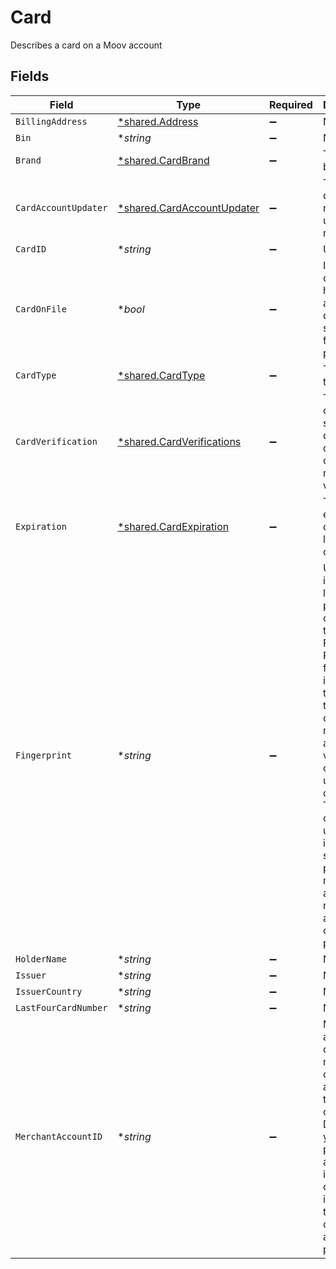 # Card

Describes a card on a Moov account


## Fields

| Field                                                                                                                                                                                                                                                                     | Type                                                                                                                                                                                                                                                                      | Required                                                                                                                                                                                                                                                                  | Description                                                                                                                                                                                                                                                               | Example                                                                                                                                                                                                                                                                   |
| ------------------------------------------------------------------------------------------------------------------------------------------------------------------------------------------------------------------------------------------------------------------------- | ------------------------------------------------------------------------------------------------------------------------------------------------------------------------------------------------------------------------------------------------------------------------- | ------------------------------------------------------------------------------------------------------------------------------------------------------------------------------------------------------------------------------------------------------------------------- | ------------------------------------------------------------------------------------------------------------------------------------------------------------------------------------------------------------------------------------------------------------------------- | ------------------------------------------------------------------------------------------------------------------------------------------------------------------------------------------------------------------------------------------------------------------------- |
| `BillingAddress`                                                                                                                                                                                                                                                          | [*shared.Address](../../models/shared/address.md)                                                                                                                                                                                                                         | :heavy_minus_sign:                                                                                                                                                                                                                                                        | N/A                                                                                                                                                                                                                                                                       |                                                                                                                                                                                                                                                                           |
| `Bin`                                                                                                                                                                                                                                                                     | **string*                                                                                                                                                                                                                                                                 | :heavy_minus_sign:                                                                                                                                                                                                                                                        | N/A                                                                                                                                                                                                                                                                       | 123456                                                                                                                                                                                                                                                                    |
| `Brand`                                                                                                                                                                                                                                                                   | [*shared.CardBrand](../../models/shared/cardbrand.md)                                                                                                                                                                                                                     | :heavy_minus_sign:                                                                                                                                                                                                                                                        | The card brand                                                                                                                                                                                                                                                            | Discover                                                                                                                                                                                                                                                                  |
| `CardAccountUpdater`                                                                                                                                                                                                                                                      | [*shared.CardAccountUpdater](../../models/shared/cardaccountupdater.md)                                                                                                                                                                                                   | :heavy_minus_sign:                                                                                                                                                                                                                                                        | The results of the most recent card update request                                                                                                                                                                                                                        |                                                                                                                                                                                                                                                                           |
| `CardID`                                                                                                                                                                                                                                                                  | **string*                                                                                                                                                                                                                                                                 | :heavy_minus_sign:                                                                                                                                                                                                                                                        | UUID v4                                                                                                                                                                                                                                                                   | ec7e1848-dc80-4ab0-8827-dd7fc0737b43                                                                                                                                                                                                                                      |
| `CardOnFile`                                                                                                                                                                                                                                                              | **bool*                                                                                                                                                                                                                                                                   | :heavy_minus_sign:                                                                                                                                                                                                                                                        | Indicates cardholder has authorized card to be stored for future payments                                                                                                                                                                                                 |                                                                                                                                                                                                                                                                           |
| `CardType`                                                                                                                                                                                                                                                                | [*shared.CardType](../../models/shared/cardtype.md)                                                                                                                                                                                                                       | :heavy_minus_sign:                                                                                                                                                                                                                                                        | The type of the card                                                                                                                                                                                                                                                      |                                                                                                                                                                                                                                                                           |
| `CardVerification`                                                                                                                                                                                                                                                        | [*shared.CardVerifications](../../models/shared/cardverifications.md)                                                                                                                                                                                                     | :heavy_minus_sign:                                                                                                                                                                                                                                                        | The results of submitting cardholder data to a card network for verification                                                                                                                                                                                              |                                                                                                                                                                                                                                                                           |
| `Expiration`                                                                                                                                                                                                                                                              | [*shared.CardExpiration](../../models/shared/cardexpiration.md)                                                                                                                                                                                                           | :heavy_minus_sign:                                                                                                                                                                                                                                                        | The expiration date of the linked card or token                                                                                                                                                                                                                           |                                                                                                                                                                                                                                                                           |
| `Fingerprint`                                                                                                                                                                                                                                                             | **string*                                                                                                                                                                                                                                                                 | :heavy_minus_sign:                                                                                                                                                                                                                                                        | Uniquely identifies a linked payment card or token.<br/>For Apple Pay, the fingerprint is based on the tokenized card number and may vary based on the user's device.<br/>This field can be used to identify specific payment methods across multiple accounts on your platform.<br/> | 9948962d92a1ce40c9f918cd9ece3a22bde62fb325a2f1fe2e833969de672ba3                                                                                                                                                                                                          |
| `HolderName`                                                                                                                                                                                                                                                              | **string*                                                                                                                                                                                                                                                                 | :heavy_minus_sign:                                                                                                                                                                                                                                                        | N/A                                                                                                                                                                                                                                                                       | Jules Jackson                                                                                                                                                                                                                                                             |
| `Issuer`                                                                                                                                                                                                                                                                  | **string*                                                                                                                                                                                                                                                                 | :heavy_minus_sign:                                                                                                                                                                                                                                                        | N/A                                                                                                                                                                                                                                                                       | GRINGOTTS BANK                                                                                                                                                                                                                                                            |
| `IssuerCountry`                                                                                                                                                                                                                                                           | **string*                                                                                                                                                                                                                                                                 | :heavy_minus_sign:                                                                                                                                                                                                                                                        | N/A                                                                                                                                                                                                                                                                       | US                                                                                                                                                                                                                                                                        |
| `LastFourCardNumber`                                                                                                                                                                                                                                                      | **string*                                                                                                                                                                                                                                                                 | :heavy_minus_sign:                                                                                                                                                                                                                                                        | N/A                                                                                                                                                                                                                                                                       | 1234                                                                                                                                                                                                                                                                      |
| `MerchantAccountID`                                                                                                                                                                                                                                                       | **string*                                                                                                                                                                                                                                                                 | :heavy_minus_sign:                                                                                                                                                                                                                                                        | Moov account ID of the merchant or entity authorized to store the card. Defaults to your platform account ID if cardOnFile is set to true and no other account is provided                                                                                                |                                                                                                                                                                                                                                                                           |